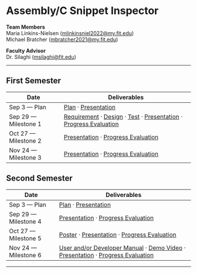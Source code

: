 
# Assembly/C Snippet Inspector

**Team Members**  
Maria Linkins-Nielsen (mlinkinsniel2022@my.fit.edu)      
Michael Bratcher (mbratcher2021@my.fit.edu)

**Faculty Advisor**  
Dr. Silaghi (msilaghi@fit.edu)

---
## First Semester

| Date | Deliverables |
|---|---|
| Sep 3 — Plan | [Plan](#) · [Presentation](#) |
| Sep 29 — Milestone 1 | [Requirement](#) · [Design](#) · [Test](#) · [Presentation](#) · [Progress Evaluation](#) |
| Oct 27 — Milestone 2 | [Presentation](#) · [Progress Evaluation](#) |
| Nov 24 — Milestone 3 | [Presentation](#) · [Progress Evaluation](#) |

## Second Semester

| Date | Deliverables |
|---|---|
| Sep 3 — Plan | [Plan](#) · [Presentation](#) |
| Sep 29 — Milestone 4 | [Presentation](#) · [Progress Evaluation](#) |
| Oct 27 — Milestone 5 | [Poster](#) · [Presentation](#) · [Progress Evaluation](#) |
| Nov 24 — Milestone 6 | [User and/or Developer Manual](#) · [Demo Video](#) · [Presentation](#) · [Progress Evaluation](#) |

---
